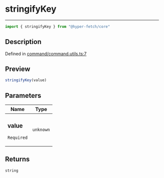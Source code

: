 

# stringifyKey

<div class="api-docs__separator" data-reactroot="">

---

</div><div class="api-docs__import" data-reactroot="">

```ts
import { stringifyKey } from "@hyper-fetch/core"
```

</div><div class="api-docs__section">

## Description

</div><div class="api-docs__description"><span class="api-docs__do-not-parse">



</span></div><p class="api-docs__definition">

Defined in [command/command.utils.ts:7](https://github.com/BetterTyped/hyper-fetch/blob/479dcad6/packages/core/src/command/command.utils.ts#L7)

</p><div class="api-docs__section">

## Preview

</div><div class="api-docs__preview fn">

```ts
stringifyKey(value)
```

</div><div class="api-docs__section">

## Parameters

</div><div class="api-docs__parameters"><table><thead><tr><th>Name</th><th>Type</th></tr></thead><tbody><tr param-data="value"><td class="api-docs__param-name required">

### value 

`Required`

</td><td class="api-docs__param-type">

`unknown`

</td></tr></tbody></table></div><div class="api-docs__section">

## Returns

</div><div class="api-docs__returns">

```ts
string
```

</div>